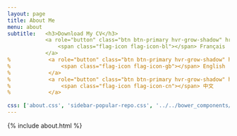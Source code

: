 ```yaml
---
layout: page
title: About Me
menu: about
subtitle:   <h3>Download My CV</h3>
            <a role="button" class="btn btn-primary hvr-grow-shadow" href="/assets/files/Pawlowski_resume_16.pdf" target="_blanks">
                <span class="flag-icon flag-icon-bl"></span> Français
            </a>
%            <a role="button" class="btn btn-primary hvr-grow-shadow" href="/assets/files/CV_Chuan_Dong_FR.pdf" target="_blanks">
%                <span class="flag-icon flag-icon-gb"></span> English
%            </a>
%            <a role="button" class="btn btn-primary hvr-grow-shadow" href="/assets/files/CV_Chuan_Dong_FR.pdf" target="_blanks">
%                <span class="flag-icon flag-icon-cn"></span> 中文
%            </a>
                            
css: ['about.css', 'sidebar-popular-repo.css', '../../bower_components/flag-icon-css/css/flag-icon.min.css']
---
```


{% include about.html %}